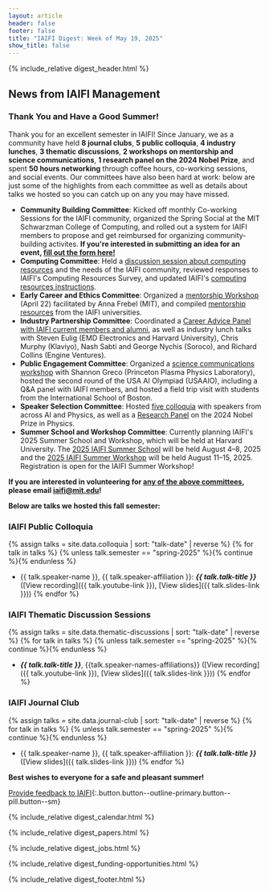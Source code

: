 ```yaml
---
layout: article
header: false
footer: false
title: "IAIFI Digest: Week of May 19, 2025"
show_title: false
--- 
```


{% include_relative digest_header.html %}

## News from IAIFI Management
 
### Thank You and Have a Good Summer!

Thank you for an excellent semester in IAIFI! Since January, we as a community have held **8 journal clubs**, **5 public colloquia**, **4 industry lunches**, **3 thematic discussions**, **2 workshops on mentorship and science communications**, **1 research panel on the 2024 Nobel Prize**, and spent **50 hours networking** through coffee hours, co-working sessions, and social events. Our committees have also been hard at work: below are just some of the highlights from each committee as well as details about talks we hosted so you can catch up on any you may have missed.

* **Community Building Committee**: Kicked off monthly Co-working Sessions for the IAIFI community, organized the Spring Social at the MIT Schwarzman College of Computing, and rolled out a system for IAIFI members to propose and get reimbursed for organizing community-building activites. **If you're interested in submitting an idea for an event, [fill out the form here!](https://app.smartsheet.com/b/form/11c9f5109efc4abd907ccde4a5d3d37e)**
* **Computing Committee**: Held a [discussion session about computing resources](https://drive.google.com/file/d/1xyokFlenPnuTzfxbjdM231892OrSY29s/view?usp=share_link) and the needs of the IAIFI community, reviewed responses to IAIFI's Computing Resources Survey, and updated IAIFI's [computing resources instructions](https://docs.google.com/document/d/1LiON6txM3wKGF7mJFKwDrwa6MREsuZV_UdclD0bvvr4/edit?usp=sharing).  
* **Early Career and Ethics Committee**: Organized a [mentorship Workshop](https://drive.google.com/drive/folders/11D2FNAZZpKGZBdjbCSW1-W2vQf7sQN5A?usp=drive_link) (April 22) facilitated by Anna Frebel (MIT), and compiled [mentorship resources](https://iaifi.org/ecec.html#mentorship-resources) from the IAIFI universities. 
* **Industry Partnership Committee**: Coordinated a [Career Advice Panel with IAIFI current members and alumni](https://drive.google.com/drive/folders/1SjNDbAfeg1h9ZkGqhytHYH0jhisKjUsx?usp=drive_link), as well as industry lunch talks with Steven Eulig (EMD Electronics and Harvard University), Chris Murphy (Klaviyo), Nash Sabti and George Nychis (Soroco), and Richard Collins (Engine Ventures). 
* **Public Engagement Committee**: Organized a [science communications workshop](https://docs.google.com/document/d/1NLxErvp_UB1MXcOEG5fNoM7x0pSuvGFwnePKFCklccQ/edit?usp=sharing) with Shannon Greco (Princeton Plasma Physics Laboratory), hosted the second round of the USA AI Olympiad (USAAIO), including a Q&A panel with IAIFI members, and hosted a field trip visit with students from the International School of Boston. 
* **Speaker Selection Committee**: Hosted [five colloquia](https://iaifi.org/events.html#spring-2025) with speakers from across AI and Physics, as well as a [Research Panel](https://www.youtube.com/live/1g-6XeUCmb8?feature=shared) on the 2024 Nobel Prize in Physics.
*  **Summer School and Workshop Committee**: Currently planning IAIFI's 2025 Summer School and Workshop, which will be held at Harvard University. The [2025 IAIFI Summer School](https://iaifi.org/phd-summer-school.html) will be held August 4–8, 2025 and the [2025 IAIFI Summer Workshop](https://iaifi.org/summer-workshop.html) will be held August 11–15, 2025. Registration is open for the IAIFI Summer Workshop!

**If you are interested in volunteering for [any of the above committees](https://iaifi.org/committees.html), please email [iaifi@mit.edu](mailto:iaifi@mit.edu)!**

**Below are talks we hosted this fall semester:**

### IAIFI Public Colloquia

{% assign talks = site.data.colloquia | sort: "talk-date" | reverse %}
{% for talk in talks %}
  {% unless talk.semester == "spring-2025" %}{% continue %}{% endunless %}
  * {{ talk.speaker-name }}, {{ talk.speaker-affiliation }}: ***{{ talk.talk-title }}*** ([View recording]({{ talk.youtube-link }}), [View slides]({{ talk.slides-link }}))
{% endfor %}

### IAIFI Thematic Discussion Sessions

{% assign talks = site.data.thematic-discussions | sort: "talk-date" | reverse %}
{% for talk in talks %}
  {% unless talk.semester == "spring-2025" %}{% continue %}{% endunless %}
  * ***{{ talk.talk-title }}***, {{talk.speaker-names-affiliations}} ([View recording]({{ talk.youtube-link }}), [View slides]({{ talk.slides-link }}))
{% endfor %}

### IAIFI Journal Club

{% assign talks = site.data.journal-club | sort: "talk-date" | reverse %}
{% for talk in talks %}
  {% unless talk.semester == "spring-2025" %}{% continue %}{% endunless %}
   * {{ talk.speaker-name }}, {{ talk.speaker-affiliation }}: ***{{ talk.talk-title }}*** ([View slides]({{ talk.slides-link }}))
{% endfor %}

**Best wishes to everyone for a safe and pleasant summer!** 

[Provide feedback to IAIFI](https://forms.gle/hk2mrqjaLY8nCZrE6){:.button.button--outline-primary.button--pill.button--sm}

{% include_relative digest_calendar.html %}

{% include_relative digest_papers.html %}
 
{% include_relative digest_jobs.html %}

{% include_relative digest_funding-opportunities.html %}

{% include_relative digest_footer.html %}
